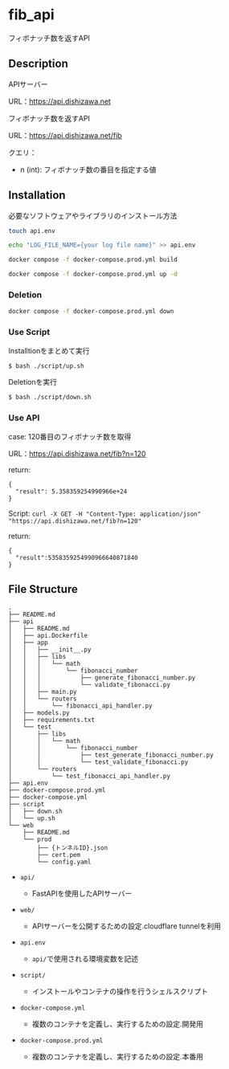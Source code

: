 
# fib_api
フィボナッチ数を返すAPI

## Description
APIサーバー

URL：https://api.dishizawa.net

フィボナッチ数を返すAPI

URL：https://api.dishizawa.net/fib

クエリ：
- n (int): フィボナッチ数の番目を指定する値


## Installation

必要なソフトウェアやライブラリのインストール方法

```bash
touch api.env

echo "LOG_FILE_NAME={your log file name}" >> api.env

docker compose -f docker-compose.prod.yml build

docker compose -f docker-compose.prod.yml up -d
```

### Deletion

```bash
docker compose -f docker-compose.prod.yml down
```

### Use Script

Installtionをまとめて実行

```bash
$ bash ./script/up.sh
```

Deletionを実行

```bash
$ bash ./script/down.sh
```

### Use API

case: 120番目のフィボナッチ数を取得

URL：https://api.dishizawa.net/fib?n=120

return:
```
{
  "result": 5.358359254990966e+24
}
```
Script: `curl -X GET -H "Content-Type: application/json" "https://api.dishizawa.net/fib?n=120"`

return:
```
{
  "result":5358359254990966640871840
}
```

## File Structure
```
.
├── README.md
├── api
│   ├── README.md
│   ├── api.Dockerfile
│   ├── app
│   │   ├── __init__.py
│   │   ├── libs
│   │   │   └── math
│   │   │       └── fibonacci_number
│   │   │           ├── generate_fibonacci_number.py
│   │   │           └── validate_fibonacci.py
│   │   ├── main.py
│   │   └── routers
│   │       └── fibonacci_api_handler.py
│   ├── models.py
│   ├── requirements.txt
│   └── test
│       ├── libs
│       │   └── math
│       │       └── fibonacci_number
│       │           ├── test_generate_fibonacci_number.py
│       │           └── test_validate_fibonacci.py
│       └── routers
│           └── test_fibonacci_api_handler.py
├── api.env
├── docker-compose.prod.yml
├── docker-compose.yml
├── script
│   ├── down.sh
│   └── up.sh
└── web
    ├── README.md
    └── prod
        ├── {トンネルID}.json
        ├── cert.pem
        └── config.yaml

```

- `api/`

  - FastAPIを使用したAPIサーバー

- `web/`

  - APIサーバーを公開するための設定.cloudflare tunnelを利用

- `api.env`

  - `api/`で使用される環境変数を記述

- `script/`

  - インストールやコンテナの操作を行うシェルスクリプト

- `docker-compose.yml`
  - 複数のコンテナを定義し、実行するための設定.開発用

- `docker-compose.prod.yml`
  - 複数のコンテナを定義し、実行するための設定.本番用
